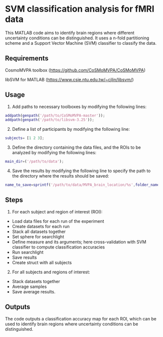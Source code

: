 # SVM classification analysis for fMRI data
This MATLAB code aims to identify brain regions where different uncertainty conditions can be distinguished. It uses a n-fold partitioning scheme and a Support Vector Machine (SVM) classifier to classify the data.

## Requirements
CosmoMVPA toolbox (https://github.com/CoSMoMVPA/CoSMoMVPA)

libSVM for MATLAB (https://www.csie.ntu.edu.tw/~cjlin/libsvm/)

## Usage
1. Add paths to necessary toolboxes by modifying the following lines:

``` matlab
addpath(genpath('/path/to/CoSMoMVPA-master'));
addpath(genpath('/path/to/libsvm-3.25'));
```

2. Define a list of participants by modifying the following line:
``` matlab
subjects= [1 2 3];
```

3. Define the directory containing the data files, and the ROIs to be analyzed by modifying the following lines:
``` matlab
main_dir=('/path/to/data');
```

4. Save the results by modifying the following line to specify the path to the directory where the results should be saved:
``` matlab
name_to_save=sprintf('/path/to/data/MVPA_brain_location/%s',folder_name);
```

## Steps
1. For each subject and region of interest (ROI):
  - Load data files for each run of the experiment
  - Create datasets for each run
  - Stack all datasets together
  - Set sphere for searchlight
  - Define measure and its arguments; here cross-validation with SVM classifier to compute classification accuracies
  - Run searchlight
  - Save results
  - Create struct with all subjects
  

2. For all subjects and regions of interest:
  - Stack datasets together
  - Average samples
  - Save average results.
  
## Outputs
The code outputs a classification accuracy map for each ROI, which can be used to identify brain regions where uncertainty conditions can be distinguished.
